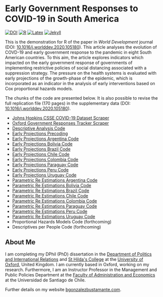 # Early Government Responses to COVID-19 in South America

[![DOI](https://img.shields.io/badge/DOI-10.1016/j.worlddev.2020.105180-blue)](https://doi.org/10.1016/j.worlddev.2020.105180) [![R](https://img.shields.io/badge/made%20with-R%20v3.6.1-1f425f.svg)](https://cran.r-project.org/) [![Latex](https://img.shields.io/badge/made%20with-LaTeX-1f425f.svg)](https://www.latex-project.org/) [![Jekyll](https://img.shields.io/badge/made%20with-Jekyll-1f425f.svg)](https://jekyllrb.com/)

This is the demonstration for R of the paper in *World Development* journal (DOI: [10.1016/j.worlddev.2020.105180](https://doi.org/10.1016/j.worlddev.2020.105180)). This article analyses the evolution of COVD-19 and early government response to the pandemic in eight South American countries. To this aim, the article explores indicators which impacted on the early government response of governments of implementing restrictive policies of social distancing associated with a suppression strategy. The pressure on the health systems is evaluated with early projections of the growth-phase of the epidemic, which is incorporated as an indicator in the analysis of early interventions based on Cox proportional hazards models.

The chunks of the code are presented below. It is also possible to revise the full replication file (170 pages) in the supplementary data (DOI: [10.1016/j.worlddev.2020.105180](https://doi.org/10.1016/j.worlddev.2020.105180)).

- [Johns Hopkins CSSE COVID-19 Dataset Scraper](demonstration-R/CSSE-Scraper.md)
- [Oxford Government Responses Tracker Scraper](demonstration-R/OxCGRT.md)
- [Descriptive Analysis Code](demonstration-R/Descriptive-Analysis.md)
- [Early Projections Precoding](demonstration-R/Projections-Precoding.md)
- [Early Projections Argentina Code](demonstration-R/Projections-Argentina.md)
- [Early Projections Bolivia Code](demonstration-R/Projections-Bolivia.md)
- [Early Projections Brazil Code](demonstration-R/Projections-Brazil.md)
- [Early Projections Chile Code](demonstration-R/Projections-Chile.md)
- [Early Projections Colombia Code](demonstration-R/Projections-Colombia.md)
- [Early Projections Paraguay Code](demonstration-R/Projections-Paraguay.md)
- [Early Projections Peru Code](demonstration-R/Projections-Peru.md)
- [Early Projections Uruguay Code](demonstration-R/Projections-Uruguay.md)
- [Parametric Re Estimations Argentina Code](demonstration-R/Re-Argentina.md)
- [Parametric Re Estimations Bolivia Code](demonstration-R/Re-Bolivia.md)
- [Parametric Re Estimations Brazil Code](demonstration-R/Re-Brazil.md)
- [Parametric Re Estimations Chile Code](demonstration-R/Re-Chile.md)
- [Parametric Re Estimations Colombia Code](demonstration-R/Re-Colombia.md)
- [Parametric Re Estimations Paraguay Code](demonstration-R/Re-Paraguay.md)
- [Parametric Re Estimations Peru Code](demonstration-R/Re-Peru.md)
- [Parametric Re Estimations Uruguay Code](demonstration-R/Re-Uruguay.md)
- Proportional Hazards Models Code (forthcoming)
- Descriptives per People Code (forthcoming)

## About Me

I am completing my DPhil (PhD) dissertation in the [Department of Politics and International Relations](https://www.politics.ox.ac.uk/) and [St Hilda's College](https://www.sthildas.ox.ac.uk/) at the [University of Oxford](http://www.ox.ac.uk/), United Kingdom. I am currently based in Oxford, working on my research. Furthermore, I am an Instructor Professor in the Management and Public Policies Department at the [Faculty of Administration and Economics](https://fae.usach.cl/) at the Universidad de Santiago de Chile.

Further details on my website [bgonzalezbustamante.com](https://bgonzalezbustamante.com/).

